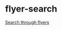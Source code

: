 # flyer-search

[Search through flyers]([https://pip.pypa.io/en/stable/](https://tiamtum.github.io/flyer-search/)) 

